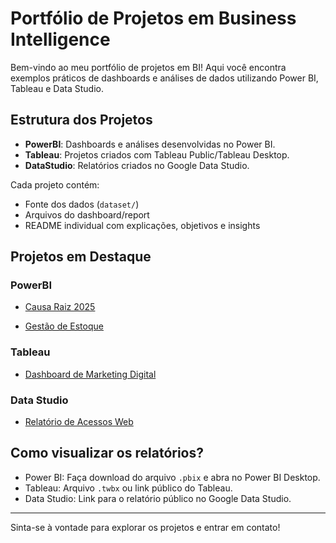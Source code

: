 # Portfólio de Projetos em Business Intelligence

Bem-vindo ao meu portfólio de projetos em BI! Aqui você encontra exemplos práticos de dashboards e análises de dados utilizando Power BI, Tableau e Data Studio.

## Estrutura dos Projetos

- **PowerBI**: Dashboards e análises desenvolvidas no Power BI.
- **Tableau**: Projetos criados com Tableau Public/Tableau Desktop.
- **DataStudio**: Relatórios criados no Google Data Studio.

Cada projeto contém:
- Fonte dos dados (`dataset/`)
- Arquivos do dashboard/report
- README individual com explicações, objetivos e insights

## Projetos em Destaque

### PowerBI

- [Causa Raiz 2025](Causa%20Raiz%20Dashboard.pbix)


- [Gestão de Estoque](PowerBI/Projeto2/README.md)

### Tableau
- [Dashboard de Marketing Digital](Tableau/Projeto1/README.md)

### Data Studio
- [Relatório de Acessos Web](DataStudio/Projeto1/README.md)

## Como visualizar os relatórios?

- Power BI: Faça download do arquivo `.pbix` e abra no Power BI Desktop.
- Tableau: Arquivo `.twbx` ou link público do Tableau.
- Data Studio: Link para o relatório público no Google Data Studio.

---

Sinta-se à vontade para explorar os projetos e entrar em contato!
